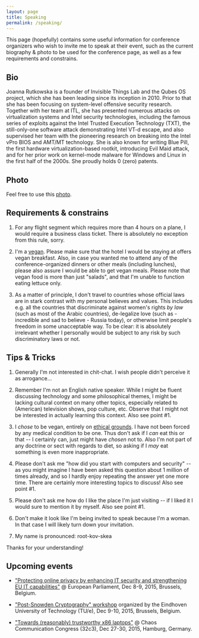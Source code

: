 ```yaml
---
layout: page
title: Speaking
permalink: /speaking/
---
```


This page (hopefully) contains some useful information for conference organizers
who wish to invite me to speak at their event, such as the current biography &
photo to be used for the conference page, as well as a few requirements and
constrains.

Bio
----

Joanna Rutkowska is a founder of Invisible Things Lab and the Qubes OS project,
which she has been leading since its inception in 2010. Prior to that she has
been focusing on system-level offensive security research. Together with her
team at ITL, she has presented numerous attacks on virtualization systems and
Intel security technologies, including the famous series of exploits against the
Intel Trusted Execution Technology (TXT), the still-only-one software attack
demonstrating Intel VT-d escape, and also supervised her team with the
pioneering research on breaking into the Intel vPro BIOS and AMT/MT technology.
She is also known for writing Blue Pill, the first hardware virtualization-based
rootkit, introducing Evil Maid attack, and for her prior work on kernel-mode
malware for Windows and Linux in the first half of the 2000s. She proudly holds
0 (zero) patents.

Photo
------

Feel free to use this [photo](/resources/joanna.jpg).


Requirements & constrains
--------------------------

1. For any flight segment which requires more than 4 hours on a plane, I would
   require a business class ticket. There is absolutely no exception from this
   rule, sorry.

2. I'm a [vegan](https://en.wikipedia.org/wiki/Veganism). Please make sure that
   the hotel I would be staying at offers vegan breakfast. Also, in case you
   wanted me to attend any of the conference-organized dinners or other meals
   (including lunches), please also assure I would be able to get vegan meals.
   Please note that vegan food is more than just "salads", and that I'm unable
   to function eating lettuce only.

3. As a matter of principle, I don't travel to countries whose official laws are
   in stark contrast with my personal believes and values. This includes e.g.
   all the countries that discriminate against women's rights _by law_ (such as
   most of the Arabic countries), de-legalize love (such as - incredible and sad
   to believe - Russia today), or otherwise limit people's freedom in some
   unacceptable way. To be clear: it is absolutely irrelevant whether I
   personally would be subject to any risk by such discriminatory laws or not.


Tips & Tricks
--------------

1. Generally I'm not interested in chit-chat. I wish people didn't perceive it as
   arrogance...

2. Remember I'm not an English native speaker. While I might be fluent
   discussing technology and some philosophical themes, I might be lacking
   cultural context on many other topics, especially related to (American)
   television shows, pop culture, etc. Observe that I might not be interested in
   actually learning this context. Also see point #1.

3. I _chose_ to be vegan, entirely on [ethical
   grounds](https://vimeo.com/ondemand/earthlings). I have not been forced by
   any medical condition to be one. Thus don't ask if I _can_ eat this or that
   -- I certainly can, just might have _chosen_ not to. Also I'm not part of any
   doctrine or sect with regards to diet, so asking if I _may_ eat something is
   even more inappropriate.

4. Please don't ask me "how did you start with computers and security" -- as you
   might imagine I have been asked this question about 1 million of times
   already, and so I hardly enjoy repeating the answer yet one more time. There
   are certainly more interesting topics to discuss! Also see point #1.

5. Please don't ask me how do I like the place I'm just visiting -- if I liked
   it I would sure to mention it by myself. Also see point #1.

6. Don't make it look like I'm being invited to speak because I'm a woman. In
   that case I will likely turn down your invitation.

7. My name is pronounced: root-kov-skea

Thanks for your understanding!

Upcoming events
----------------

* ["Protecting online privacy by enhancing IT security and strengthening EU IT
  capabilities"](http://www.stoa.europarl.europa.eu/stoa/cms/home/events/workshops/privacy)
  @ European Parliament, Dec 8-9, 2015, Brussels, Belgium.

* ["Post-Snowden Cryptography" workshop](https://hyperelliptic.org/PSC/)
  organized by the Eindhoven University of Technology (TU/e), Dec 9-10, 2015,
  Brussels, Belgium.

* ["Towards (reasonably) trustworthy x86 laptops"]() @ Chaos Communication
  Congress (32c3), Dec 27-30, 2015, Hamburg, Germany.
